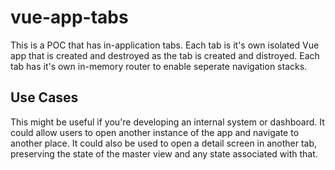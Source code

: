 # vue-app-tabs

This is a POC that has in-application tabs. Each tab is it's own isolated Vue app that is created and destroyed as the tab is created and distroyed. Each tab has it's own in-memory router to enable seperate navigation stacks.

## Use Cases

This might be useful if you're developing an internal system or dashboard. It could allow users to open another instance of the app and navigate to another place. It could also be used to open a detail screen in another tab, preserving the state of the master view and any state associated with that.
